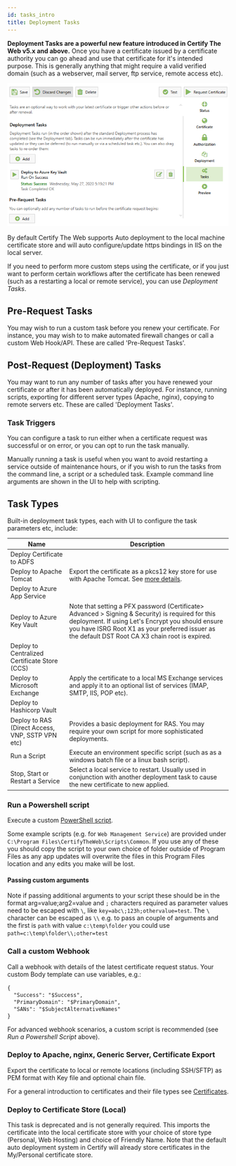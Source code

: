 ```yaml
---
id: tasks_intro
title: Deployment Tasks
---
```


**Deployment Tasks are a powerful new feature introduced in Certify The Web v5.x and above.**
Once you have a certificate issued by a certificate authority you can go ahead and use that certificate for it's intended purpose. This is generally anything that might require a valid verified domain (such as a webserver, mail server, ftp service, remote access etc).

![Startup UI](/assets/screens/DeploymentTasks.png)

By default Certify The Web supports Auto deployment to the local machine certificate store and will auto configure/update https bindings in IIS on the local server.

If you need to perform more custom steps using the certificate, or if you just want to perform certain workflows after the certificate has been renewed (such as a restarting a local or remote service), you can use _Deployment Tasks_.

## Pre-Request Tasks

You may wish to run a custom task before you renew your certificate. For instance, you may wish to to make automated firewall changes or call a custom Web Hook/API. These are called 'Pre-Request Tasks'.

## Post-Request (Deployment) Tasks

You may want to run any number of tasks after you have renewed your certificate or after it has been automatically deployed. For instance, running scripts, exporting for different server types (Apache, nginx), copying to remote servers etc. These are called 'Deployment Tasks'.

### Task Triggers

You can configure a task to run either when a certificate request was successful or on error, or you can opt to run the task manually.

Manually running a task is useful when you want to avoid restarting a service outside of maintenance hours, or if you wish to run the tasks from the command line, a script or a scheduled task. Example command line arguments are shown in the UI to help with scripting.

## Task Types

Built-in deployment task types, each with UI to configure the task parameters etc, include:


| Name | Description |
|---|---|
| Deploy Certificate to ADFS |  |
| Deploy to Apache Tomcat| Export the certificate as a pkcs12 key store for use with Apache Tomcat. See [more details](./tasks/tomcat.md). |
| Deploy to Azure App Service|  |
| Deploy to Azure Key Vault| Note that setting a PFX password (Certificate> Advanced > Signing & Security) is required for this deployment. If using Let's Encrypt you should ensure you have ISRG Root X1 as your preferred issuer as the default DST Root CA X3 chain root is expired. |
| Deploy to Centralized Certificate Store (CCS)|  |
| Deploy to Microsoft Exchange| Apply the certificate to a local MS Exchange services and apply it to an optional list of services (IMAP, SMTP, IIS, POP etc). |
| Deploy to Hashicorp Vault|  |
| Deploy to RAS (Direct Access, VNP, SSTP VPN etc)| Provides a basic deployment for RAS. You may require your own script for more sophisticated deployments. |
| Run a Script | Execute an environment specific script (such as as a windows batch file or a linux bash script). |
| Stop, Start or Restart a Service | Select a local service to restart. Usually used in conjunction with another deployment task to cause the new certificate to new applied. |


### Run a Powershell script

Execute a custom [PowerShell script](../script-hooks.md).

Some example scripts (e.g. for `Web Management Service`) are provided under `C:\Program Files\CertifyTheWeb\Scripts\Common`. If you use any of these you should copy the script to your own choice of folder outside of Program Files as any app updates will overwrite the files in this Program Files location and any edits you make will be lost.

#### Passing custom arguments

Note if passing additional arguments to your script these should be in the format arg=value;arg2=value and `;` characters required as parameter values need to be escaped with `\`, like `key=abc\;123h;othervalue=test`. The `\` character can be escaped as `\\` e.g. to pass an couple of arguments and the first is `path` with value `c:\temp\folder` you could use `path=c:\temp\folder\\;other=test`

### Call a custom Webhook

Call a webhook with details of the latest certificate request status. Your custom Body template can use variables, e.g.:

```
{
  "Success": "$Success",
  "PrimaryDomain": "$PrimaryDomain",
  "SANs": "$SubjectAlternativeNames"
}
```

For advanced webhook scenarios, a custom script is recommended (see *Run a Powershell Script* above).

### Deploy to Apache, nginx, Generic Server, Certificate Export

Export the certificate to local or remote locations (including SSH/SFTP) as PEM format with Key file and optional chain file.

For a general introduction to certificates and their file types see [Certificates](../guides/certificates.md).

### Deploy to Certificate Store (Local)

This task is deprecated and is not generally required. This imports the certificate into the local certificate store with your choice of store type (Personal, Web Hosting) and choice of Friendly Name. Note that the default auto deployment system in Certify will already store certificates in the My/Personal certificate store.

